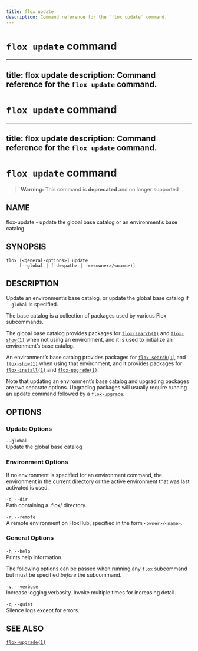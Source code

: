 ```yaml
---
title: flox update
description: Command reference for the `flox update` command.
---
```


# `flox update` command
---
title: flox update
description: Command reference for the `flox update` command.
---

# `flox update` command
---
title: flox update
description: Command reference for the `flox update` command.
---

# `flox update` command

> **Warning:** This command is **deprecated** and no longer supported

## NAME

flox-update - update the global base catalog or an environment’s base
catalog

## SYNOPSIS

    flox [<general-options>] update
         [--global | (-d=<path> | -r=<owner>/<name>)]

## DESCRIPTION

Update an environment’s base catalog, or update the global base catalog
if `--global` is specified.

The base catalog is a collection of packages used by various Flox
subcommands.

The global base catalog provides packages for
[`flox-search(1)`](./flox-search.md) and
[`flox-show(1)`](./flox-show.md) when not using an environment, and it
is used to initialize an environment’s base catalog.

An environment’s base catalog provides packages for
[`flox-search(1)`](./flox-search.md) and
[`flox-show(1)`](./flox-show.md) when using that environment, and it
provides packages for [`flox-install(1)`](./flox-install.md) and
[`flox-upgrade(1)`](./flox-upgrade.md).

Note that updating an environment’s base catalog and upgrading packages
are two separate options. Upgrading packages will usually require
running an update command followed by a
[`flox-upgrade`](./flox-upgrade.md).

## OPTIONS

### Update Options

`--global`  
Update the global base catalog

### Environment Options

If no environment is specified for an environment command, the
environment in the current directory or the active environment that was
last activated is used.

`-d`, `--dir`  
Path containing a .flox/ directory.

`-r`, `--remote`  
A remote environment on FloxHub, specified in the form `<owner>/<name>`.

### General Options

`-h`, `--help`  
Prints help information.

The following options can be passed when running any `flox` subcommand
but must be specified *before* the subcommand.

`-v`, `--verbose`  
Increase logging verbosity. Invoke multiple times for increasing detail.

`-q`, `--quiet`  
Silence logs except for errors.

## SEE ALSO

[`flox-upgrade(1)`](./flox-upgrade.md)
